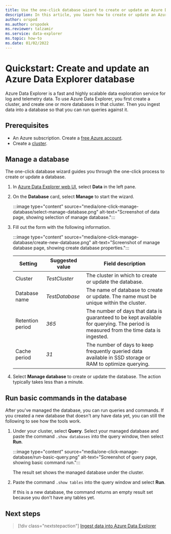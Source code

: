 ```yaml
---
title: Use the one-click database wizard to create or update an Azure Data Explorer database.
description: In this article, you learn how to create or update an Azure Data Explorer database.
author: orspod
ms.author: orspodek
ms.reviewer: talzamir
ms.service: data-explorer
ms.topic: how-to
ms.date: 01/02/2022
---
```


# Quickstart: Create and update an Azure Data Explorer database

Azure Data Explorer is a fast and highly scalable data exploration service for log and telemetry data. To use Azure Data Explorer, you first create a cluster, and create one or more databases in that cluster. Then you ingest data into a database so that you can run queries against it.

## Prerequisites

* An Azure subscription. Create a [free Azure account](https://azure.microsoft.com/free/).
* Create a [cluster](create-cluster-database-portal.md).

## Manage a database

The one-click database wizard guides you through the one-click process to create or update a database.

1. In [Azure Data Explorer web UI](https://dataexplorer.azure.com/), select **Data** in the left pane.

1. On the **Database** card, select **Manage** to start the wizard.

    :::image type="content" source="media/one-click-manage-database/select-manage-database.png" alt-text="Screenshot of data page, showing selection of manage database.":::

1. Fill out the form with the following information.

    :::image type="content" source="media/one-click-manage-database/create-new-database.png" alt-text="Screenshot of manage database page, showing create database properties.":::

    **Setting** | **Suggested value** | **Field description**
    |---|---|---|
    | Cluster | *TestCluster* | The cluster in which to create or update the database. |
    | Database name | *TestDatabase* | The name of database to create or update. The name must be unique within the cluster. |
    | Retention period | *365* | The number of days that data is guaranteed to be kept available for querying. The period is measured from the time data is ingested. |
    | Cache period | *31* | The number of days to keep frequently queried data available in SSD storage or RAM to optimize querying. |

1. Select **Manage database** to create or update the database. The action typically takes less than a minute.

## Run basic commands in the database

After you've managed the database, you can run queries and commands. If you created a new database that doesn't any have data yet, you can still the following to see how the tools work.

1. Under your cluster, select **Query**. Select your managed database and paste the command `.show databases` into the query window, then select **Run**.

    :::image type="content" source="media/one-click-manage-database/run-basic-query.png" alt-text="Screenshot of query page, showing basic command run.":::

    The result set shows the managed database under the cluster.

1. Paste the command `.show tables` into the query window and select **Run**.

    If this is a new database, the command returns an empty result set because you don't have any tables yet.

## Next steps

> [!div class="nextstepaction"]
> [Ingest data into Azure Data Explorer](ingest-data-one-click.md)

